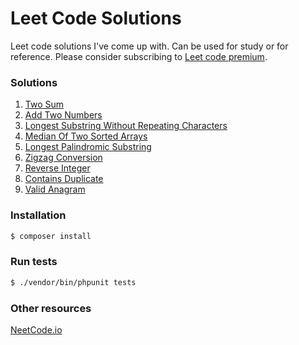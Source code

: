 # Leet Code Solutions

Leet code solutions I've come up with. Can be used for study or for reference. Please consider subscribing to [Leet code premium](https://leetcode.com/subscribe/).

### Solutions
1. [Two Sum](app/TwoSum)
2. [Add Two Numbers](app/AddTwoNumbers)
3. [Longest Substring Without Repeating Characters](app/LongestSubstringWithoutRepeatingCharacters)
4. [Median Of Two Sorted Arrays](app/MedianOfTwoSortedArrays)
5. [Longest Palindromic Substring](app/LongestPalindromicSubstring)
6. [Zigzag Conversion](app/ZigZagConversion)
7. [Reverse Integer](app/ReverseInteger)
8. [Contains Duplicate](app/ContainsDuplicate)
9. [Valid Anagram](app/ValidAnagram)

### Installation

```bash
$ composer install
```

### Run tests
```bash
$ ./vendor/bin/phpunit tests
```

### Other resources
[NeetCode.io](https://needcode.io)